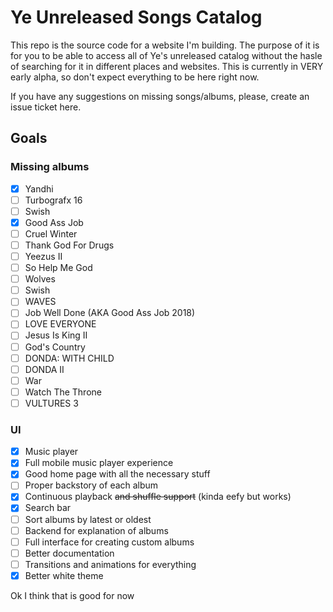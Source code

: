 # Ye Unreleased Songs Catalog

This repo is the source code for a website I'm building. The purpose of it is for you to be able to access all of Ye's unreleased catalog without the hasle of searching for it in different places and websites. This is currently in VERY early alpha, so don't expect everything to be here right now.

If you have any suggestions on missing songs/albums, please, create an issue ticket here.

## Goals

### Missing albums
- [x] Yandhi
- [ ] Turbografx 16
- [ ] Swish
- [x] Good Ass Job
- [ ] Cruel Winter
- [ ] Thank God For Drugs
- [ ] Yeezus II
- [ ] So Help Me God
- [ ] Wolves
- [ ] Swish
- [ ] WAVES
- [ ] Job Well Done (AKA Good Ass Job 2018)
- [ ] LOVE EVERYONE
- [ ] Jesus Is King II
- [ ] God's Country
- [ ] DONDA: WITH CHILD
- [ ] DONDA II
- [ ] War
- [ ] Watch The Throne
- [ ] VULTURES 3

### UI
- [x] Music player
- [x] Full mobile music player experience
- [x] Good home page with all the necessary stuff
- [ ] Proper backstory of each album
- [x] Continuous playback ~~and shuffle support~~ (kinda eefy but works)
- [x] Search bar
- [ ] Sort albums by latest or oldest
- [ ] Backend for explanation of albums
- [ ] Full interface for creating custom albums
- [ ] Better documentation
- [ ] Transitions and animations for everything
- [x] Better white theme

Ok I think that is good for now
